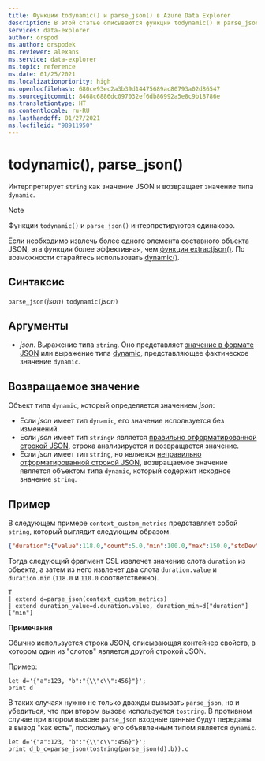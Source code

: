 ```yaml
---
title: Функции todynamic() и parse_json() в Azure Data Explorer
description: В этой статье описываются функции todynamic() и parse_json() в Azure Data Explorer.
services: data-explorer
author: orspod
ms.author: orspodek
ms.reviewer: alexans
ms.service: data-explorer
ms.topic: reference
ms.date: 01/25/2021
ms.localizationpriority: high
ms.openlocfilehash: 680ce93ec2a3b39d14475689ac80793a02d86547
ms.sourcegitcommit: 8468c6886dc097032ef6db86992a5e8c9b18786e
ms.translationtype: HT
ms.contentlocale: ru-RU
ms.lasthandoff: 01/27/2021
ms.locfileid: "98911950"
---
```

# <a name="todynamic-parse_json"></a>todynamic(), parse_json()

Интерпретирует `string` как значение JSON и возвращает значение типа `dynamic`. 

> [!NOTE]
> Функции `todynamic()` и `parse_json()` интерпретируются одинаково.

Если необходимо извлечь более одного элемента составного объекта JSON, эта функция более эффективная, чем [функция extractjson()](./extractjsonfunction.md). По возможности старайтесь использовать [dynamic()](./scalar-data-types/dynamic.md).

## <a name="syntax"></a>Синтаксис

`parse_json(`*json*`)`
`todynamic(`*json*`)`

<!-- deprecated aliases: `toobject()` and parsejson() -->

## <a name="arguments"></a>Аргументы

* *json*. Выражение типа `string`. Оно представляет [значение в формате JSON](https://json.org/) или выражение типа [dynamic](./scalar-data-types/dynamic.md), представляющее фактическое значение `dynamic`.

## <a name="returns"></a>Возвращаемое значение

Объект типа `dynamic`, который определяется значением *json*:
* Если *json* имеет тип `dynamic`, его значение используется без изменений.
* Если *json* имеет тип `string`и является [правильно отформатированной строкой JSON](https://json.org/), строка анализируется и возвращается значение.
* Если *json* имеет тип `string`, но является [неправильно отформатированной строкой JSON](https://json.org/), возвращаемое значение является объектом типа `dynamic`, который содержит исходное значение `string`.

## <a name="example"></a>Пример

В следующем примере `context_custom_metrics` представляет собой `string`, который выглядит следующим образом.

```json
{"duration":{"value":118.0,"count":5.0,"min":100.0,"max":150.0,"stdDev":0.0,"sampledValue":118.0,"sum":118.0}}
```

Тогда следующий фрагмент CSL извлечет значение слота `duration` из объекта, а затем из него извлечет два слота `duration.value` и `duration.min` (`118.0` и `110.0` соответственно).

```kusto
T
| extend d=parse_json(context_custom_metrics) 
| extend duration_value=d.duration.value, duration_min=d["duration"]["min"]
```

**Примечания**

Обычно используется строка JSON, описывающая контейнер свойств, в котором один из "слотов" является другой строкой JSON. 

Пример:

```kusto
let d='{"a":123, "b":"{\\"c\\":456}"}';
print d
```

В таких случаях нужно не только дважды вызывать `parse_json`, но и убедиться, что при втором вызове используется `tostring`. В противном случае при втором вызове `parse_json` входные данные будут переданы в вывод "как есть", поскольку его объявленным типом является `dynamic`.

```kusto
let d='{"a":123, "b":"{\\"c\\":456}"}';
print d_b_c=parse_json(tostring(parse_json(d).b)).c
```
